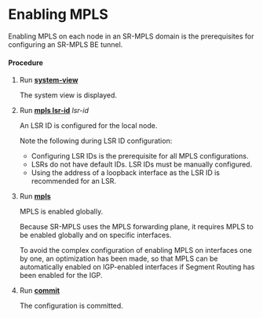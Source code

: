 Enabling MPLS
=============

Enabling MPLS on each node in an SR-MPLS domain is the prerequisites for configuring an SR-MPLS BE tunnel.

#### Procedure

1. Run [**system-view**](cmdqueryname=system-view)
   
   
   
   The system view is displayed.
2. Run [**mpls lsr-id**](cmdqueryname=mpls+lsr-id) *lsr-id*
   
   
   
   An LSR ID is configured for the local node.
   
   
   
   Note the following during LSR ID configuration:
   * Configuring LSR IDs is the prerequisite for all MPLS configurations.
   * LSRs do not have default IDs. LSR IDs must be manually configured.
   * Using the address of a loopback interface as the LSR ID is recommended for an LSR.
3. Run [**mpls**](cmdqueryname=mpls)
   
   
   
   MPLS is enabled globally.
   
   
   
   Because SR-MPLS uses the MPLS forwarding plane, it requires MPLS to be enabled globally and on specific interfaces.
   
   To avoid the complex configuration of enabling MPLS on interfaces one by one, an optimization has been made, so that MPLS can be automatically enabled on IGP-enabled interfaces if Segment Routing has been enabled for the IGP.
4. Run [**commit**](cmdqueryname=commit)
   
   
   
   The configuration is committed.